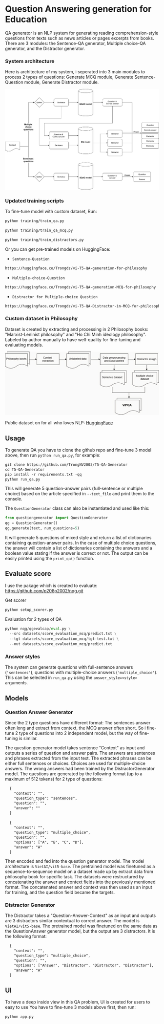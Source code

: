 # Question Answering generation for Education

QA generator is an NLP system for generating reading comprehension-style questions from texts such as news articles or pages excerpts from books.
There are 3 modules: the Sentence-QA generator, Multiple choice-QA generator, and the Distractor generator.

### System architecture
Here is architecture of my system, i seperated into 3 main modules to process 2 types of questions: Generate MCQ module, Generate Sentence-Question module, Generate Distractor module.

![architecture-overview](assets/QA-generation.png) 

### Updated training scripts

To fine-tune model with custom dataset, Run:

```bash
python training/train_qa.py
```

```bash
python training/train_qa_mcq.py
```

```bash
python training/train_distractors.py
```

Or you can get pre-trained models on HuggingFace:

- `Sentence-Question`
```bash
https://huggingface.co/Trongdz/vi-T5-QA-generation-for-philosophy
```

- `Multiple-choice-Question`
```bash
https://huggingface.co/Trongdz/vi-T5-QA-generation-MCQ-for-philosophy
```

- `Distractor for Multiple-choice Question`
```bash
https://huggingface.co/Trongdz/vi-T5-QA-Distractor-in-MCQ-for-philosophy
```

### Custom dataset in Philosophy
Dataset is created by extracting and processing in 2 Philosophy books: "Marxist-Leninist philosophy" and "Ho Chi Minh ideology philosophy". Labeled by author manually to have well-quality for fine-tuning and evaluating models.

![dataset-process](assets/process-dataset.png)

Public dataset on for all who loves NLP: [HuggingFace](https://huggingface.co/datasets/Trongdz/Vietnamese-Philosophy-QA)

## Usage

To generate QA you have to clone the github repo and fine-tune 3 model above, then run `python run_qa.py`, for example:

```
git clone https://github.com/TrongNV2003/T5-QA-Generator
cd T5-QA-Generator
pip install -r requirements.txt -qq
python run_qa.py
```

This will generate 5 question-answer pairs (full-sentence or multiple choice) based on the article specified in `--text_file` and print them to the console.

The `QuestionGenerator` class can also be instantiated and used like this:

```python
from questiongenerator import QuestionGenerator
qg = QuestionGenerator()
qg.generate(text, num_questions=5)
```

It will generate 5 questions of mixed style and return a list of dictionaries containing question-answer pairs. In the case of multiple choice questions, the answer will contain a list of dictionaries containing the answers and a boolean value stating if the answer is correct or not. The output can be easily printed using the `print_qa()` function.

## Evaluate score
I use the pakage which is created to evaluate: https://github.com/p208p2002/nqg.git

Get scorer
```python
python setup_scorer.py 
```

Evaluation for 2 types of QA

```python
python nqg/qgevalcap/eval.py \
  --src datasets/score_evaluation_mcq/predict.txt \
  --tgt datasets/score_evaluation_mcq/tgt-test.txt \
  --out datasets/score_evaluation_mcq/predict.txt
```
### Answer styles

The system can generate questions with full-sentence answers (`'sentences'`), questions with multiple-choice answers (`'multiple_choice'`). This can be selected in `run_qa.py` using the `answer_style=<style>` arguments.

## Models

### Question Answer Generator
Since the 2 type questions have different format: The sentences answer often long and extract from context, the MCQ answer often short. So i fine-tune 2 type of questions into 2 independent model, but the way of fine-tuning is similar.

The question generator model takes sentence "Context" as input and outputs a series of question and answer pairs. The answers are sentences and phrases extracted from the input text. The extracted phrases can be either full sentences or choices. Choices are used for multiple-choice answers. The wrong answers had been trained by the DistractorGenerator model. The questions are generated by the following format (up to a maximum of 512 tokens) for 2 type of questions:

```
  {
    "context": "",
    "question_type": "sentences",
    "question": "",
    "answer": ""
  }

  {
    "context": "",
    "question_type": "multiple_choice",
    "question": "",
    "options": ["A", "B", "C", "D"],
    "answer": "A"
  }
```

Then encoded and fed into the question generator model. The model architecture is `VietAI/vit5-base`. The pretrained model was finetuned as a sequence-to-sequence model on a dataset made up by extract data from philosophy book for specific task. The datasets were restructured by concatenating the answer and context fields into the previously mentioned format. The concatenated answer and context was then used as an input for training, and the question field became the targets.

### Distractor Generator

The Distractor takes a "Question-Answer-Context" as an input and outputs are 3 distractors similar contextual to correct answer. The model is `VietAI/vit5-base`. The pretrained model was finetuned on the same data as the QuestionAnswer generator model, but the output are 3 distractors. It is the following format:

```
  {
    "context": "",
    "question_type": "multiple_choice",
    "question": "",
    "options": ["Answer", "Distractor", "Distractor", "Distractor"],
    "answer": "A"
  }
```

## UI
To have a deep inside view in this QA problem, UI is created for users to easy to use 
You have to fine-tune 3 models above first, then run:
```python
python app.py
```